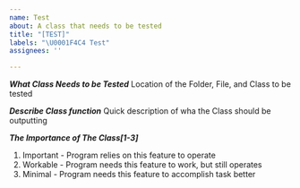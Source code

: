 ```yaml
---
name: Test
about: A class that needs to be tested
title: "[TEST]"
labels: "\U0001F4C4 Test"
assignees: ''

---
```


***What Class Needs to be Tested***
Location of the Folder, File, and Class to be tested

***Describe Class function***
Quick description of wha the Class should be outputting 

***The Importance of The Class[1-3]***
1. Important - Program relies on this feature to operate
2. Workable - Program needs this feature to work, but still operates
3. Minimal - Program needs this feature to accomplish task better
